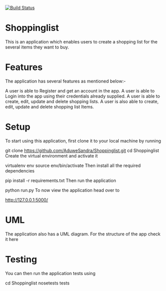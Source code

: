 [![Build Status](https://travis-ci.org/AduweSandra/Shoppinglist.svg?branch=master)](https://travis-ci.org/AduweSandra/Shoppinglist)

# Shoppinglist
This is an application which enables users to create a shopping list for the several items they want to buy.

# Features

The application has several features as mentioned below:-

A user is able to Register and get an account in the app.
A user is able to Login into the app using their credentials already supplied.
A user is able to create, edit, update and delete shopping lists.
A user is also able to create, edit, update and delete shopping list Items.

# Setup

To start using this application, first clone it to your local machine by running

git clone https://github.com/AduweSandra/Shoppinglist.git
cd Shoppinglist
Create the virtual environment and activate it

virtualenv env
source env/bin/activate
Then install all the required dependencies

pip install -r requirements.txt
Then run the application

python run.py
To now view the application head over to

http://127.0.0.1:5000/

# UML

The application also has a UML diagram. For the structure of the app check it  here

# Testing

You can then run the application tests using

cd Shoppinglist
nosetests tests
